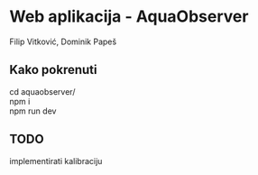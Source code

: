 # Web aplikacija - AquaObserver
Filip Vitković, Dominik Papeš

## Kako pokrenuti
cd aquaobserver/\
npm i\
npm run dev

## TODO
implementirati kalibraciju
